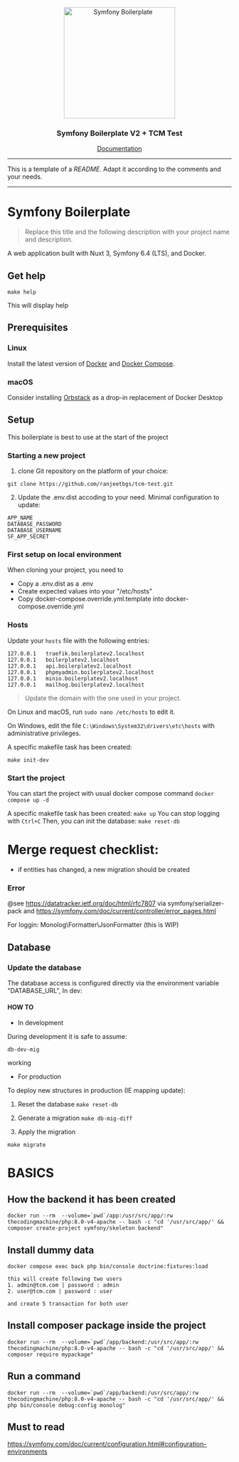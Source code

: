 <p align="center">
    <img src="https://media.githubusercontent.com/media/thecodingmachine/symfony-boilerplate/v2/docs/logo_boilerplate.svg" alt="Symfony Boilerplate" width="250" height="250" />
</p>
<h3 align="center">Symfony Boilerplate V2 + TCM Test</h3>
<p align="center"><a href="https://thecodingmachine.github.io/symfony-boilerplate">Documentation</a></p>


---

This is a template of a *README*. Adapt it according to the comments and your needs.

---

# Symfony Boilerplate

> Replace this title and the following description with your project name and description.

A web application built with Nuxt 3, Symfony 6.4 (LTS), and Docker.

## Get help

```
make help
```
This will display help

## Prerequisites

### Linux

Install the latest version of [Docker](https://docs.docker.com/install/) and
[Docker Compose](https://docs.docker.com/compose/install/).

### macOS

Consider installing [Orbstack](https://orbstack.dev/) as a drop-in replacement of Docker Desktop

## Setup

This boilerplate is best to use at the start of the project

### Starting a new project

1. clone Git repository on the platform of your choice:

```
git clone https://github.com/ranjeetbgs/tcm-test.git
```

2. Update the .env.dist accoding to your need. Minimal configuration to update:

```
APP_NAME
DATABASE_PASSWORD
DATABASE_USERNAME
SF_APP_SECRET
```

### First setup on local environment

When cloning your project, you need to 

- Copy a .env.dist as a .env
- Create expected values into your "/etc/hosts"
- Copy docker-compose.override.yml.template into docker-compose.override.yml

### Hosts

Update your `hosts` file with the following entries:

```
127.0.0.1   traefik.boilerplatev2.localhost
127.0.0.1   boilerplatev2.localhost
127.0.0.1   api.boilerplatev2.localhost
127.0.0.1   phpmyadmin.boilerplatev2.localhost
127.0.0.1   minio.boilerplatev2.localhost
127.0.0.1   mailhog.boilerplatev2.localhost
```

> Update the domain with the one used in your project.

On Linux and macOS, run `sudo nano /etc/hosts` to edit it.

On Windows, edit the file `C:\Windows\System32\drivers\etc\hosts` with administrative privileges.



A specific makefile task has been created:

```
make init-dev
```

### Start the project

You can start the project with usual docker compose command `docker compose up -d`


A specific makefile task has been created: `make up`
You can stop logging with `Ctrl+C`
Then, you can init the database: `make reset-db`


# Merge request checklist:

- if entities has changed, a new migration should be created

### Error

@see https://datatracker.ietf.org/doc/html/rfc7807 via  symfony/serializer-pack and https://symfony.com/doc/current/controller/error_pages.html

For loggin:  Monolog\Formatter\JsonFormatter (this is WIP)
## Database

### Update the database
The database access is configured directly via the environment variable "DATABASE_URL", In dev:

#### HOW TO

- In development

During development it is safe to assume:

```
db-dev-mig
```

working

- For production

To deploy new structures in production (IE mapping update):
1. Reset the database `make reset-db`
2. Generate a migration `make db-mig-diff`

3. Apply the migration

```
make migrate
```

# BASICS

## How the backend it has been created
```
docker run --rm  --volume=`pwd`/app:/usr/src/app/:rw thecodingmachine/php:8.0-v4-apache -- bash -c "cd '/usr/src/app/' && composer create-project symfony/skeleton backend"
```
## Install dummy data
```
docker compose exec back php bin/console doctrine:fixtures:load

this will create following two users
1. admin@tcm.com | password : admin
2. user@tcm.com | password : user

and create 5 transaction for both user
```

## Install composer package inside the project
```
docker run --rm  --volume=`pwd`/app/backend:/usr/src/app/:rw thecodingmachine/php:8.0-v4-apache -- bash -c "cd '/usr/src/app/' && composer require mypackage"
```

## Run a command
```
docker run --rm  --volume=`pwd`/app/backend:/usr/src/app/:rw thecodingmachine/php:8.0-v4-apache -- bash -c "cd '/usr/src/app/' && php bin/console debug:config monolog"
```

## Must to read

https://symfony.com/doc/current/configuration.html#configuration-environments

